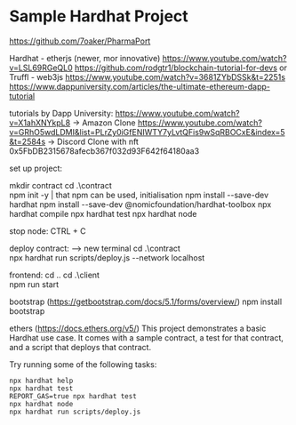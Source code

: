 # Sample Hardhat Project
https://github.com/7oaker/PharmaPort

Hardhat - etherjs (newer, mor innovative)
https://www.youtube.com/watch?v=LSL69RGeQL0
https://github.com/rodgtr1/blockchain-tutorial-for-devs
or
Truffl - web3js
https://www.youtube.com/watch?v=3681ZYbDSSk&t=2251s
https://www.dappuniversity.com/articles/the-ultimate-ethereum-dapp-tutorial


tutorials by Dapp University: 
https://www.youtube.com/watch?v=X1ahXNYkpL8 -> Amazon Clone
https://www.youtube.com/watch?v=GRhO5wdLDMI&list=PLrZy0iGfENIWTY7yLvtQFis9wSqRBOCxE&index=5&t=2584s -> Discord Clone with nft
0x5FbDB2315678afecb367f032d93F642f64180aa3

set up project: 

mkdir contract
cd .\contract\
npm init -y                    | that npm can be used, initialisation
npm install --save-dev hardhat
npm install --save-dev @nomicfoundation/hardhat-toolbox
npx hardhat compile
npx hardhat test
npx hardhat node

stop node: CTRL + C

deploy contract: 
--> new terminal
cd .\contract\
npx hardhat run scripts/deploy.js --network localhost

frontend:
cd ..
cd .\client\
npm run start


bootstrap (https://getbootstrap.com/docs/5.1/forms/overview/)
npm install bootstrap

ethers (https://docs.ethers.org/v5/)
This project demonstrates a basic Hardhat use case. It comes with a sample contract, a test for that contract, and a script that deploys that contract.

Try running some of the following tasks:

```shell
npx hardhat help
npx hardhat test
REPORT_GAS=true npx hardhat test
npx hardhat node
npx hardhat run scripts/deploy.js
```
